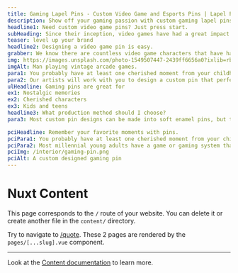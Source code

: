 ```yaml
---
title: Gaming Lapel Pins - Custom Video Game and Esports Pins | Lapel Pins & Coins
description: Show off your gaming passion with custom gaming lapel pins from Lapel Pins & Coins. Perfect for video game fans, esports teams, and conventions. Design your unique gaming pin today!
headline1: Need custom video game pins? Just press start.
subHeading: Since their inception, video games have had a great impact on our culture. Now you can always have your favorite character close to you on a lanyard, backpack, or your lapel!
teaser: level up your brand
headline2: Designing a video game pin is easy.
grabber: We know there are countless video game characters that have had a great impact on our culture.
img: https://images.unsplash.com/photo-1549507447-2439ff6656a0?ixlib=rb-1.2.1&ixid=eyJhcHBfaWQiOjEyMDd9&auto=format&fit=crop&crop=focalpoint&fp-x=.565&fp-y=.55&w=1184&h=1376&q=80
imgAlt: Man playing vintage arcade games.
para1: You probably have at least one cherished moment from your childhood that involves video games. If you’re looking for a specific video game, console, or character, look no further! We can bring your favorites back to life.
para2: Our artists will work with you to design a custom pin that perfectly captures your most cherished memories. Start today with our free quote form!
ulHeadline: Gaming pins are great for
ex1: Nostalgic memories
ex2: Cherished characters
ex3: Kids and teens
headline3: What production method should I choose?
para3: Most custom pin designs can be made into soft enamel pins, but this process often works best with designs that have minimal lines and clearly defined areas of color. These details are important because the colored areas sit slightly recessed, below the metal separations. If you’re not sure which type of pin to choose, don’t worry! Just ask, and we can provide suggestions from our experienced team.

pciHeadline: Remember your favorite moments with pins.
pciPara1: You probably have at least one cherished moment from your childhood that involves video games. From thousands of games to a handful of different consoles, controllers, and arcade-style games, there are so many different aspects of gaming that you might want to capture in the form of a pin.
pciPara2: Most millennial young adults have a game or gaming system that brings back nothing but good memories. We all love looking back at our childhood fondly, and video games have played a big part in our culture since they were created. Whether you played on an Atari, N64, Gameboy, XBOX, or PlayStation, fuel your nostalgia with a custom video game pin for your favorite one.
pciImg: /interior/gaming-pin.png
pciAlt: A custom designed gaming pin
---
```


# Nuxt Content

This page corresponds to the `/` route of your website. You can delete it or create another file in the `content/` directory.

Try to navigate to [/quote](/quote). These 2 pages are rendered by the `pages/[...slug].vue` component.

---

Look at the [Content documentation](https://content.nuxtjs.org/) to learn more.
